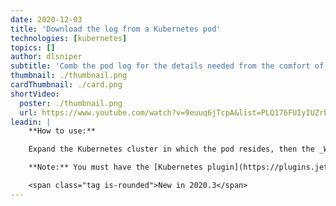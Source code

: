 ```yaml
---
date: 2020-12-03
title: 'Download the log from a Kubernetes pod'
technologies: [kubernetes]
topics: []
author: dlsniper
subtitle: 'Comb the pod log for the details needed from the comfort of your computer'
thumbnail: ./thumbnail.png
cardThumbnail: ./card.png
shortVideo:
  poster: ./thumbnail.png
  url: https://www.youtube.com/watch?v=9euuq6jTcpA&list=PLQ176FUIyIUZrbrlz4AY1V8VzBJKZyVlW&index=50
leadin: |
    **How to use:**

    Expand the Kubernetes cluster in which the pod resides, then the _Workloads | Pods_ section, select the pod that you need the log for, then right-click on the pod name and select _Download Log_.

    **Note:** You must have the [Kubernetes plugin](https://plugins.jetbrains.com/plugin/10485-kubernetes) provided by JetBrains installed for this action to work.

    <span class="tag is-rounded">New in 2020.3</span>
---
```


